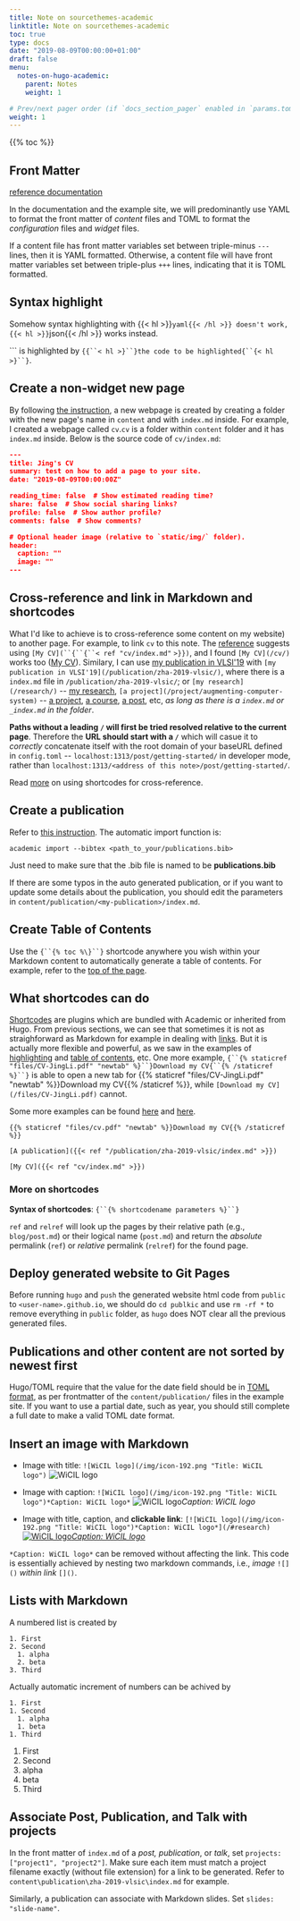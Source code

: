 ```yaml
---
title: Note on sourcethemes-academic
linktitle: Note on sourcethemes-academic
toc: true
type: docs
date: "2019-08-09T00:00:00+01:00"
draft: false
menu:
  notes-on-hugo-academic:
    parent: Notes
    weight: 1

# Prev/next pager order (if `docs_section_pager` enabled in `params.toml`)
weight: 1
---
```


{{% toc %}}

## Front Matter
[reference documentation](https://sourcethemes.com/academic/docs/front-matter/)

In the documentation and the example site, we will predominantly use YAML to format the front matter of *content* files and TOML to format the *configuration* files and *widget* files. 

If a content file has front matter variables set between triple-minus `---` lines, then it is YAML formatted. Otherwise, a content file will have front matter variables set between triple-plus `+++` lines, indicating that it is TOML formatted. 

## Syntax highlight
Somehow syntax highlighting with {{< hl >}}```yaml{{< /hl >}} doesn't work, {{< hl >}}```json{{< /hl >}} works instead. 

\`\`\` is highlighted by `{{``< hl >}``}the code to be highlighted{``{< hl >}``}`.

## Create a non-widget new page
By following [the instruction](https://sourcethemes.com/academic/docs/managing-content/#create-a-page), a new webpage is created by creating a folder with the new page's name in `content` and with `index.md` inside. For example, I created a webpage called `cv`.`cv` is a folder within `content` folder and it has `index.md` inside. Below is the source code of `cv/index.md`:

```json 
---
title: Jing's CV
summary: test on how to add a page to your site.
date: "2019-08-09T00:00:00Z"

reading_time: false  # Show estimated reading time?
share: false  # Show social sharing links?
profile: false  # Show author profile?
comments: false  # Show comments?

# Optional header image (relative to `static/img/` folder).
header:
  caption: ""
  image: ""
---
```

## Cross-reference and link in Markdown and shortcodes
What I'd like to achieve is to cross-reference some content on my website) to another page. For example, to link `cv` to this note. The [reference](https://sourcethemes.com/academic/docs/managing-content/#linking-to-your-new-page) suggests using `[My CV](``{``{``< ref "cv/index.md"` `>}})`, and I found 
`[My CV](/cv/)` works too ([My CV](/cv/)). Similary, I can use [my publication in VLSI'19](/publication/zha-2019-vlsic/) with `[my publication in VLSI'19](/publication/zha-2019-vlsic/)`, where there is a `index.md` file in `/publication/zha-2019-vlsic/`;  or `[my research](/research/)` -- [my research](/research/), `[a project](/project/augmenting-computer-system)` -- [a project](/project/augmenting-computer-system), [a course](/courses/example), [a post](/post/getting-started/), etc, *as long as there is a `index.md` or `_index.md` in the folder*. 

**Paths without a leading `/` will first be tried resolved relative to the current page**. Therefore the **URL should start with a `/`** which will casue it to *correctly* concatenate itself with the root domain of your baseURL defined in `config.toml` -- `localhost:1313/post/getting-started/` in developer mode, rather than `localhost:1313/<address of this note>/post/getting-started/`. 

Read [more](https://gohugo.io/content-management/cross-references/) on using shortcodes for cross-reference.

## Create a publication
Refer to [this instruction](https://sourcethemes.com/academic/docs/managing-content/#create-a-publication). The automatic import function is: 
```
academic import --bibtex <path_to_your/publications.bib>
```
Just need to make sure that the .bib file is named to be **publications.bib**

If there are some typos in the auto generated publication, or if you want to update some details about the publication, you should edit the parameters in `content/publication/<my-publication>/index.md`. 

## Create Table of Contents
Use the `{``{% toc %\}``}` shortcode anywhere you wish within your Markdown content to automatically generate a table of contents. For example, refer to the [top of the page](#table-of-contents). 

## What shortcodes can do
[Shortcodes](https://gohugo.io/content-management/shortcodes/) are plugins which are bundled with Academic or inherited from Hugo. From previous sections, we can see that sometimes it is not as straighforward as Markdown for example in dealing with [links](#cross-reference-and-link-in-markdown-and-shortcodes). But it is actually more flexible and powerful, as we saw in the examples of  [highlighting](#syntax-highlight) and [table of contents](#create-table-of-contents), etc. One more example,
`{``{% staticref "files/CV-JingLi.pdf" "newtab" %}``}Download my CV{``{% /staticref %}``}` is able to open a new tab for {{% staticref "files/CV-JingLi.pdf" "newtab" %}}Download my CV{{% /staticref %}}, while `[Download my CV](/files/CV-JingLi.pdf)` cannot.

Some more examples can be found [here](https://sourcethemes.com/academic/docs/writing-markdown-latex/) and [here](https://gohugo.io/content-management/shortcodes/#use-hugo-s-built-in-shortcodes).

`{{% staticref "files/cv.pdf" "newtab" %}}Download my CV{{% /staticref %}}`

`[A publication]({{< ref "/publication/zha-2019-vlsic/index.md" >}})`

`[My CV]({{< ref "cv/index.md" >}})`


### More on shortcodes
**Syntax of shortcodes**: `{``{% shortcodename parameters %}``}` 

`ref` and `relref` will look up the pages by their relative path (e.g., `blog/post.md`) or their logical name (`post.md`) and return the *absolute* permalink (`ref`) or *relative* permalink (`relref`) for the found page.


## Deploy generated website to Git Pages
Before running `hugo` and `push` the generated website html code from `public` to `<user-name>.github.io`, we should do `cd publkic` and use `rm -rf *` to remove everything in `public` folder, as `hugo` does NOT clear all the previous generated files.


## Publications and other content are not sorted by newest first
Hugo/TOML require that the value for the date field should be in [TOML format](https://github.com/toml-lang/toml#local-date-time), as per frontmatter of the `content/publication/` files in the example site. If you want to use a partial date, such as year, you should still complete a full date to make a valid TOML date format.

## Insert an image with Markdown
- Image with title:
`![WiCIL logo](/img/icon-192.png "Title: WiCIL logo")`
![WiCIL logo](/img/icon-192.png "Title: WiCIL logo")

- Image with caption:
`![WiCIL logo](/img/icon-192.png "Title: WiCIL logo")*Caption: WiCIL logo*`
![WiCIL logo](/img/icon-192.png "Title: WiCIL logo")*Caption: WiCIL logo*

- Image with title, caption, and **clickable link**:
`[![WiCIL logo](/img/icon-192.png "Title: WiCIL logo")*Caption: WiCIL logo*](/#research)`
[![WiCIL logo](/img/icon-192.png "Title: WiCIL logo")*Caption: WiCIL logo*](/#research)

`*Caption: WiCIL logo*` can be removed without affecting the link. This code is essentially achieved by nesting two markdown commands, i.e., *image* `![]()` *within link* `[]()`.

## Lists with Markdown
A numbered list is created by
```
1. First
2. Second
  1. alpha
  2. beta
3. Third
```
Actually automatic increment of numbers can be achived by
```
1. First
1. Second
  1. alpha
  1. beta
1. Third
```
1. First
1. Second
  1. alpha
  1. beta
1. Third

## Associate Post, Publication, and Talk with projects
In the front matter of `index.md` of a *post, publication*, or *talk*, set `projects: ["project1", "project2"]`. Make sure each item must match a project filename exactly (without file extension) for a link to be generated. Refer to `content\publication\zha-2019-vlsic\index.md` for example. 

Similarly, a publication can associate with Markdown slides. Set `slides: "slide-name"`.